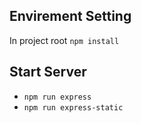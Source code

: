 ## Envirement Setting  

In project root  ```npm install```

## Start Server

* ```npm run express```
* ```npm run express-static```
